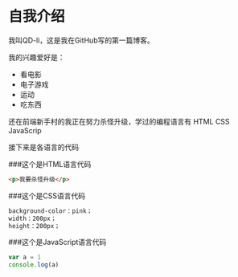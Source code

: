 # 自我介绍
我叫QD-li，这是我在GitHub写的第一篇博客。

我的兴趣爱好是：

* 看电影
* 电子游戏
* 运动
* 吃东西

还在前端新手村的我正在努力杀怪升级，学过的编程语言有 HTML CSS JavaScrip

接下来是各语言的代码

###这个是HTML语言代码
```HTML
<p>我要杀怪升级</p>
```
###这个是CSS语言代码
```CSS
background-color：pink；
width：200px；
height：200px；
```
###这个是JavaScript语言代码
```JavaScript
var a = 1
console.log(a)
```
